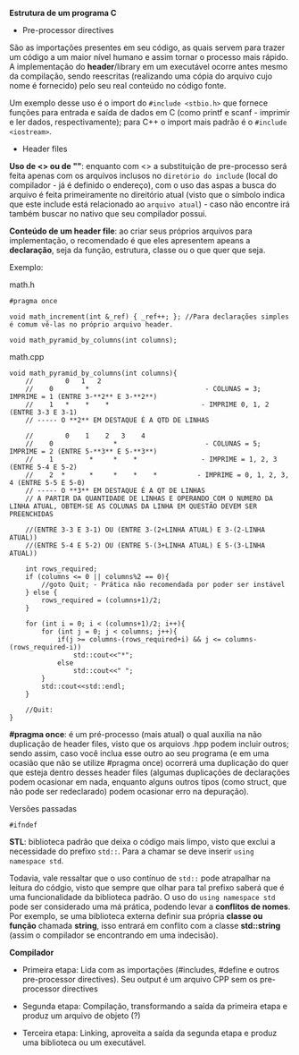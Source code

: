 **Estrutura de um programa C**

- Pre-processor directives

São as importações presentes em seu código, as quais servem para trazer um código a um maior nível humano e assim tornar o processo mais rápido. A implementação do **header**/library em um executável ocorre antes mesmo da compilação, sendo reescritas (realizando uma cópia do arquivo cujo nome é fornecido) pelo seu real conteúdo no código fonte.

Um exemplo desse uso é o import do ```#include <stbio.h>``` que fornece funções para entrada e saída de dados em C (como printf e scanf - imprimir e ler dados, respectivamente); para C++ o import mais padrão é o ```#include <iostream>```.

- Header files

**Uso de <> ou de ""**: enquanto com <> a substituição de pre-processo será feita apenas com os arquivos inclusos no `diretório do include` (local do compilador - já é definido o endereço), com o uso das aspas a busca do arquivo é feita primeiramente no direitório atual (visto que o símbolo indica que este include está relacionado ao `arquivo atual`) - caso não encontre irá também buscar no nativo que seu compilador possui.

**Conteúdo de um header file**: ao criar seus próprios arquivos para implementação, o recomendado é que eles apresentem apeans a **declaração**, seja da função, estrutura, classe ou o que quer que seja.

Exemplo:

math.h
```
#pragma once

void math_increment(int &_ref) { _ref++; }; //Para declarações simples é comum vê-las no próprio arquivo header.

void math_pyramid_by_columns(int columns);
```

math.cpp
```
void math_pyramid_by_columns(int columns){
    //        0   1   2
    //    0        *                             - COLUNAS = 3; IMPRIME = 1 (ENTRE 3-**2** E 3-**2**)
    //    1   *    *    *                       - IMPRIME 0, 1, 2 (ENTRE 3-3 E 3-1)
    // ----- O **2** EM DESTAQUE É A QTD DE LINHAS

    //        0    1    2   3    4
    //    0               *                      - COLUNAS = 5; IMPRIME = 2 (ENTRE 5-**3** E 5-**3**)
    //    1         *     *    *                - IMPRIME = 1, 2, 3 (ENTRE 5-4 E 5-2)
    //    2  *      *     *    *    *          - IMPRIME = 0, 1, 2, 3, 4 (ENTRE 5-5 E 5-0)
    // ----- O **3** EM DESTAQUE É A QT DE LINHAS
    // A PARTIR DA QUANTIDADE DE LINHAS E OPERANDO COM O NUMERO DA LINHA ATUAL, OBTEM-SE AS COLUNAS DA LINHA EM QUESTÃO DEVEM SER PREENCHIDAS

    //(ENTRE 3-3 E 3-1) OU (ENTRE 3-(2+LINHA ATUAL) E 3-(2-LINHA ATUAL))
    //(ENTRE 5-4 E 5-2) OU (ENTRE 5-(3+LINHA ATUAL) E 5-(3-LINHA ATUAL))

    int rows_required;
    if (columns <= 0 || columns%2 == 0){
        //goto Quit; - Prática não recomendada por poder ser instável
    } else {
        rows_required = (columns+1)/2;
    }

    for (int i = 0; i < (columns+1)/2; i++){
        for (int j = 0; j < columns; j++){
            if(j >= columns-(rows_required+i) && j <= columns-(rows_required-i))
                std::cout<<"*";
            else
                std::cout<<" ";
        }
        std::cout<<std::endl;
    }

    //Quit:
}
```

**#pragma once**: é um pré-processo (mais atual) o qual auxilia na não duplicação de header files, visto que os arquiovs .hpp podem incluir outros; sendo assim, caso você inclua esse outro ao seu programa (e em uma ocasião que não se utilize #pragma once) ocorrerá uma duplicação do quer que esteja dentro desses header files (algumas duplicações de declarações podem ocasionar em nada, enquanto alguns outros tipos (como struct, que não pode ser redeclarado) podem ocasionar erro na depuração).

Versões passadas
```
#ifndef

```

**STL**: biblioteca padrão que deixa o código mais limpo, visto que exclui a necessidade do prefixo ```std::```. Para a chamar se deve inserir ```using namespace std```.

Todavia, vale ressaltar que o uso contínuo de ```std::``` pode atrapalhar na leitura do códgio, visto que sempre que olhar para tal prefixo saberá que é uma funcionalidade da biblioteca padrão. O uso do ```using namespace std``` pode ser considerado uma má prática, podendo levar a **conflitos de nomes**. Por exemplo, se uma biblioteca externa definir sua própria **classe ou função** chamada **string**, isso entrará em conflito com a classe **std::string** (assim o compilador se encontrando em uma indecisão).

**Compilador**

- Primeira etapa: Lida com as importações (#includes, #define e outros pre-processor directives). Seu output é um arquivo CPP sem os pre-processor directives

- Segunda etapa: Compilação, transformando a saída da primeira etapa e produz um arquivo de objeto (?)

- Terceira etapa: Linking, aproveita a saída da segunda etapa e produz uma biblioteca ou um executável.